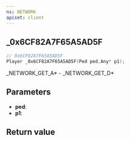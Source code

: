 ```yaml
---
ns: NETWORK
apiset: client
---
```

## _0x6CF82A7F65A5AD5F

```c
// 0x6CF82A7F65A5AD5F
Player _0x6CF82A7F65A5AD5F(Ped ped,Any* p1);
```

_NETWORK_GET_A* - _NETWORK_GET_D*

## Parameters
* **ped**:
* **p1**:

## Return value

